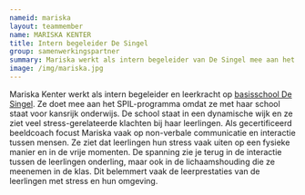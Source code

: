 ```yaml
---
nameid: mariska
layout: teammember
name: MARISKA KENTER
title: Intern begeleider De Singel
group: samenwerkingspartner
summary: Mariska werkt als intern begeleider van De Singel mee aan het SPIL-programma
image: /img/mariska.jpg
---
```


Mariska Kenter werkt als intern begeleider en leerkracht op [basisschool De Singel](https://singelleiden.nl/). Ze doet mee aan het SPIL-programma omdat ze met haar school staat voor kansrijk onderwijs. De school staat in een dynamische wijk en ze ziet veel stress-gerelateerde klachten bij haar leerlingen. Als gecertificeerd beeldcoach focust Mariska vaak op non-verbale communicatie en interactie tussen mensen. Ze ziet dat leerlingen hun stress vaak uiten op een fysieke manier en in de vrije momenten. De spanning zie je terug in de interactie tussen de leerlingen onderling, maar ook in de lichaamshouding die ze meenemen in de klas. Dit belemmert vaak de leerprestaties van de leerlingen met stress en hun omgeving.
